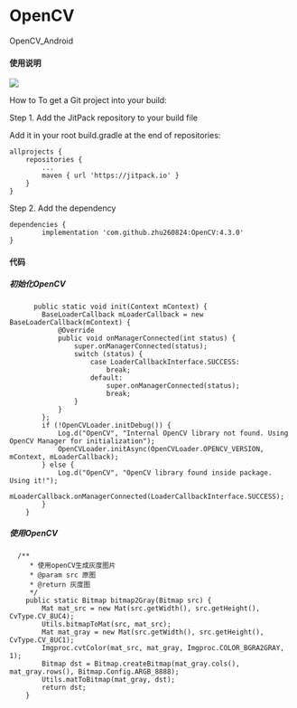# OpenCV
OpenCV_Android

#### 使用说明
[![](https://jitpack.io/v/zhu260824/OpenCV.svg)](https://jitpack.io/#zhu260824/OpenCV)

How to
To get a Git project into your build:

Step 1. Add the JitPack repository to your build file

Add it in your root build.gradle at the end of repositories:

	allprojects {
		repositories {
			...
			maven { url 'https://jitpack.io' }
		}
	}

Step 2. Add the dependency

	dependencies {
	        implementation 'com.github.zhu260824:OpenCV:4.3.0'
	}

#### 代码
##### 初始化OpenCV
```
      public static void init(Context mContext) {
        BaseLoaderCallback mLoaderCallback = new BaseLoaderCallback(mContext) {
            @Override
            public void onManagerConnected(int status) {
                super.onManagerConnected(status);
                switch (status) {
                    case LoaderCallbackInterface.SUCCESS:
                        break;
                    default:
                        super.onManagerConnected(status);
                        break;
                }
            }
        };
        if (!OpenCVLoader.initDebug()) {
            Log.d("OpenCV", "Internal OpenCV library not found. Using OpenCV Manager for initialization");
            OpenCVLoader.initAsync(OpenCVLoader.OPENCV_VERSION, mContext, mLoaderCallback);
        } else {
            Log.d("OpenCV", "OpenCV library found inside package. Using it!");
            mLoaderCallback.onManagerConnected(LoaderCallbackInterface.SUCCESS);
        }
    }
```
##### 使用OpenCV
```
  /**
     * 使用openCV生成灰度图片
     * @param src 原图
     * @return 灰度图
     */
    public static Bitmap bitmap2Gray(Bitmap src) {
        Mat mat_src = new Mat(src.getWidth(), src.getHeight(), CvType.CV_8UC4);
        Utils.bitmapToMat(src, mat_src);
        Mat mat_gray = new Mat(src.getWidth(), src.getHeight(), CvType.CV_8UC1);
        Imgproc.cvtColor(mat_src, mat_gray, Imgproc.COLOR_BGRA2GRAY, 1);
        Bitmap dst = Bitmap.createBitmap(mat_gray.cols(), mat_gray.rows(), Bitmap.Config.ARGB_8888);
        Utils.matToBitmap(mat_gray, dst);
        return dst;
    }
```